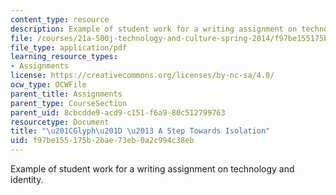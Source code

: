 ```yaml
---
content_type: resource
description: Example of student work for a writing assignment on technology and identity.
file: /courses/21a-500j-technology-and-culture-spring-2014/f97be155175b2bae73eb0a2c994c38eb_MIT21A_500JS14_the_glyph.pdf
file_type: application/pdf
learning_resource_types:
- Assignments
license: https://creativecommons.org/licenses/by-nc-sa/4.0/
ocw_type: OCWFile
parent_title: Assignments
parent_type: CourseSection
parent_uid: 8cbcdde9-acd9-c151-f6a9-80c512799763
resourcetype: Document
title: "\u201CGlyph\u201D \u2013 A Step Towards Isolation"
uid: f97be155-175b-2bae-73eb-0a2c994c38eb
---
```

Example of student work for a writing assignment on technology and identity.